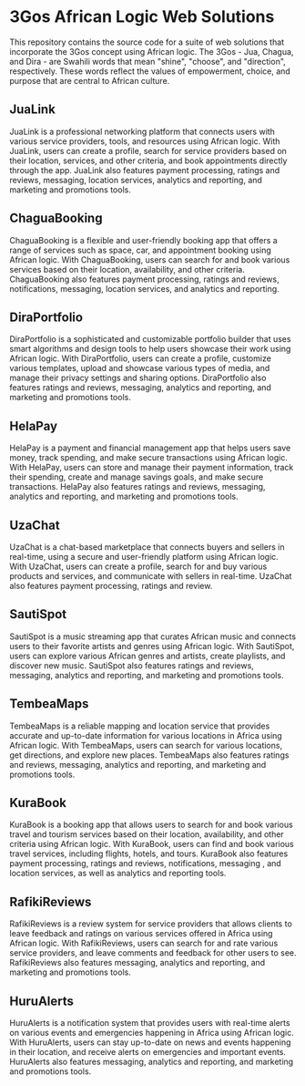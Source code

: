 # 3Gos African Logic Web Solutions

This repository contains the source code for a suite of web solutions that incorporate the 3Gos concept using African logic. The 3Gos - Jua, Chagua, and Dira - are Swahili words that mean "shine", "choose", and "direction", respectively. These words reflect the values of empowerment, choice, and purpose that are central to African culture.

## JuaLink

JuaLink is a professional networking platform that connects users with various service providers, tools, and resources using African logic. With JuaLink, users can create a profile, search for service providers based on their location, services, and other criteria, and book appointments directly through the app. JuaLink also features payment processing, ratings and reviews, messaging, location services, analytics and reporting, and marketing and promotions tools.

## ChaguaBooking

ChaguaBooking is a flexible and user-friendly booking app that offers a range of services such as space, car, and appointment booking using African logic. With ChaguaBooking, users can search for and book various services based on their location, availability, and other criteria. ChaguaBooking also features payment processing, ratings and reviews, notifications, messaging, location services, and analytics and reporting.

## DiraPortfolio

DiraPortfolio is a sophisticated and customizable portfolio builder that uses smart algorithms and design tools to help users showcase their work using African logic. With DiraPortfolio, users can create a profile, customize various templates, upload and showcase various types of media, and manage their privacy settings and sharing options. DiraPortfolio also features ratings and reviews, messaging, analytics and reporting, and marketing and promotions tools.

## HelaPay

HelaPay is a payment and financial management app that helps users save money, track spending, and make secure transactions using African logic. With HelaPay, users can store and manage their payment information, track their spending, create and manage savings goals, and make secure transactions. HelaPay also features ratings and reviews, messaging, analytics and reporting, and marketing and promotions tools.

## UzaChat

UzaChat is a chat-based marketplace that connects buyers and sellers in real-time, using a secure and user-friendly platform using African logic. With UzaChat, users can create a profile, search for and buy various products and services, and communicate with sellers in real-time. UzaChat also features payment processing, ratings and review.

## SautiSpot

SautiSpot is a music streaming app that curates African music and connects users to their favorite artists and genres using African logic. With SautiSpot, users can explore various African genres and artists, create playlists, and discover new music. SautiSpot also features ratings and reviews, messaging, analytics and reporting, and marketing and promotions tools.

## TembeaMaps

TembeaMaps is a reliable mapping and location service that provides accurate and up-to-date information for various locations in Africa using African logic. With TembeaMaps, users can search for various locations, get directions, and explore new places. TembeaMaps also features ratings and reviews, messaging, analytics and reporting, and marketing and promotions tools.

## KuraBook

KuraBook is a booking app that allows users to search for and book various travel and tourism services based on their location, availability, and other criteria using African logic. With KuraBook, users can find and book various travel services, including flights, hotels, and tours. KuraBook also features payment processing, ratings and reviews, notifications, messaging , and location services, as well as analytics and reporting tools.

## RafikiReviews

RafikiReviews is a review system for service providers that allows clients to leave feedback and ratings on various services offered in Africa using African logic. With RafikiReviews, users can search for and rate various service providers, and leave comments and feedback for other users to see. RafikiReviews also features messaging, analytics and reporting, and marketing and promotions tools.

## HuruAlerts

HuruAlerts is a notification system that provides users with real-time alerts on various events and emergencies happening in Africa using African logic. With HuruAlerts, users can stay up-to-date on news and events happening in their location, and receive alerts on emergencies and important events. HuruAlerts also features messaging, analytics and reporting, and marketing and promotions tools.
